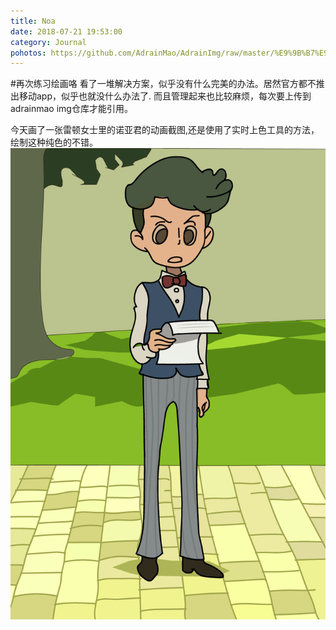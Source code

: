 ```yaml
---
title: Noa
date: 2018-07-21 19:53:00
category: Journal
pohotos: https://github.com/AdrainMao/AdrainImg/raw/master/%E9%9B%B7%E9%A1%BF%E5%A5%B3%E5%A3%AB%E7%9A%84%E8%AF%BA%E4%BA%9A.png
---
```


#再次练习绘画咯
看了一堆解决方案，似乎没有什么完美的办法。居然官方都不推出移动app，似乎也就没什么办法了. 而且管理起来也比较麻烦，每次要上传到adrainmao img仓库才能引用。


今天画了一张雷顿女士里的诺亚君的动画截图,还是使用了实时上色工具的方法，绘制这种纯色的不错。
![诺亚君](https://github.com/AdrainMao/AdrainImg/raw/master/%E9%9B%B7%E9%A1%BF%E5%A5%B3%E5%A3%AB%E7%9A%84%E8%AF%BA%E4%BA%9A.png)
<!-- more -->
